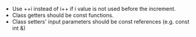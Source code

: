* Use ++i instead of i++ if i value is not used before the increment.
* Class getters should be const functions.
* Class setters' input parameters should be const references (e.g. const int &)
